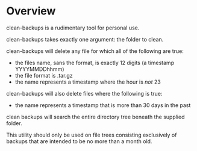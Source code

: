 # Overview
clean-backups is a rudimentary tool for personal use.

clean-backups takes exactly one argument: the folder to clean.

clean-backups will delete any file for which all of the following are true:
* the files name, sans the format, is exactly 12 digits (a timestamp YYYYMMDDhhmm)
* the file format is .tar.gz
* the name represents a timestamp where the hour is _not_ 23

clean-backups will also delete files where the following is true:
* the name represents a timestamp that is more than 30 days in the past

clean backups will search the entire directory tree beneath the supplied folder.

This utility should only be used on file trees consisting exclusively of backups that
are intended to be no more than a month old.